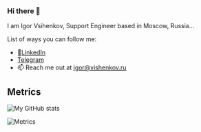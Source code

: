 ### Hi there 👋

I am Igor Vsihenkov, Support Engineer based in Moscow, Russia...


List of ways you can follow me:

- :man:[LinkedIn](https://linkedin.com/in/igor-vishenkov-69a5741b/)
- [Telegram](https://t.me/vishenkov)
- :mailbox: Reach me out at igor@vishenkov.ru

## Metrics

![My GitHub stats](https://github-readme-stats.vercel.app/api?username=Ingvar78)

![Metrics](https://metrics.lecoq.io/Ingvar78?template=classic&base.indepth=false&base.hireable=false&config.timezone=Europe%2FMoscow)
